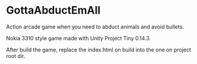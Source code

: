# GottaAbductEmAll
Action arcade game when you need to abduct animals and avoid bullets.

Nokia 3310 style game made with Unity Project Tiny 0.14.3.

After build the game, replace the index.html on build into the one on project root dir.
